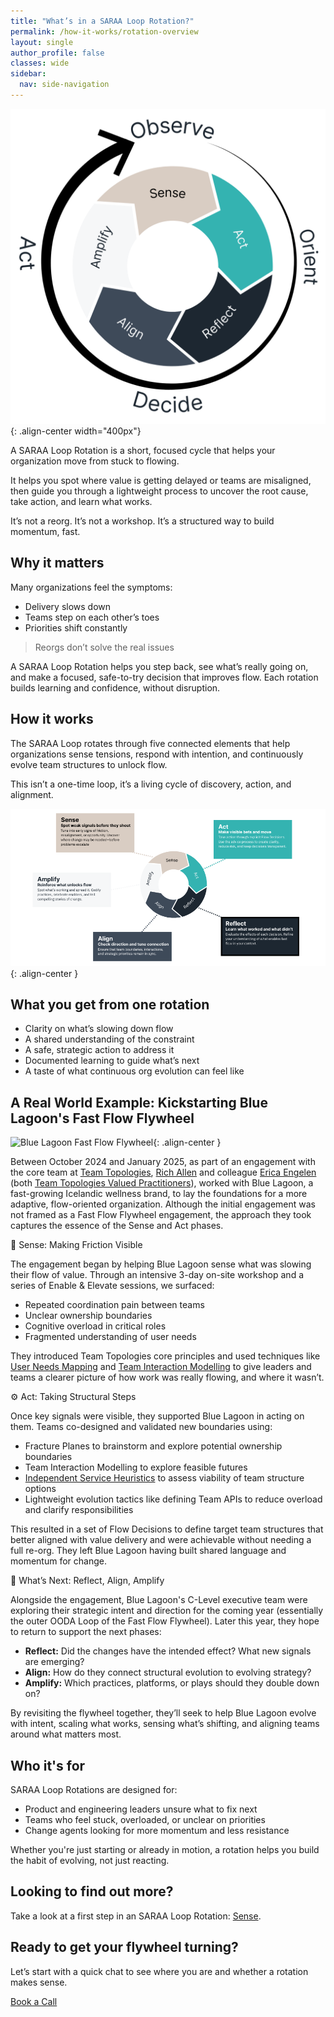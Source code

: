```yaml
---
title: "What’s in a SARAA Loop Rotation?"
permalink: /how-it-works/rotation-overview
layout: single
author_profile: false
classes: wide
sidebar:
  nav: side-navigation
---
```


![Flywheel Rotation](/assets/images/fast-flow-flywheel-white-bg-v3.png){: .align-center width="400px"}

A SARAA Loop Rotation is a short, focused cycle that helps your organization move from stuck to flowing.

It helps you spot where value is getting delayed or teams are misaligned, then guide you through a lightweight process to uncover the root cause, take action, and learn what works.

It’s not a reorg. It’s not a workshop. It’s a structured way to build momentum, fast.

## Why it matters

Many organizations feel the symptoms:

- Delivery slows down
- Teams step on each other’s toes
- Priorities shift constantly

> Reorgs don’t solve the real issues

A SARAA Loop Rotation helps you step back, see what’s really going on, and make a focused, safe-to-try decision that improves flow. Each rotation builds learning and confidence, without disruption.

## How it works

The SARAA Loop rotates through five connected elements that help organizations sense tensions, respond with intention, and continuously evolve team structures to unlock flow.

This isn’t a one-time loop, it’s a living cycle of discovery, action, and alignment.

![Fast Flow Flywheel](/assets/images/stages/inner-flywheel-stage-details.png){: .align-center }

## What you get from one rotation

- Clarity on what’s slowing down flow
- A shared understanding of the constraint
- A safe, strategic action to address it
- Documented learning to guide what’s next
- A taste of what continuous org evolution can feel like

## A Real World Example: Kickstarting Blue Lagoon's Fast Flow Flywheel

![Blue Lagoon Fast Flow Flywheel](/assets/images/customers/blue-lagoon.png){: .align-center }

Between October 2024 and January 2025, as part of an engagement with the core team at [Team Topologies](https://teamtopologies.com/), [Rich Allen](https://www.linkedin.com/in/richardallen/) and colleague [Erica Engelen](https://www.linkedin.com/in/ericaengelen/) (both [Team Topologies Valued Practitioners](https://teamtopologies.com/ttvp)), worked with Blue Lagoon, a fast-growing Icelandic wellness brand, to lay the foundations for a more adaptive, flow-oriented organization. Although the initial engagement was not framed as a Fast Flow Flywheel engagement, the approach they took captures the essence of the Sense and Act phases.

🧭 Sense: Making Friction Visible

The engagement began by helping Blue Lagoon sense what was slowing their flow of value. Through an intensive 3-day on-site workshop and a series of Enable & Elevate sessions, we surfaced:

- Repeated coordination pain between teams  
- Unclear ownership boundaries
- Cognitive overload in critical roles
- Fragmented understanding of user needs

They introduced Team Topologies core principles and used techniques like [User Needs Mapping](https://www.teamtopologies.com/unm) and [Team Interaction Modelling](https://www.teamtopologies.com/tim) to give leaders and teams a clearer picture of how work was really flowing, and where it wasn’t.

⚙️ Act: Taking Structural Steps

Once key signals were visible, they supported Blue Lagoon in acting on them. Teams co-designed and validated new boundaries using:

- Fracture Planes to brainstorm and explore potential ownership boundaries
- Team Interaction Modelling to explore feasible futures
- [Independent Service Heuristics](https://teamtopologies.com/ish) to assess viability of team structure options
- Lightweight evolution tactics like defining Team APIs to reduce overload and clarify responsibilities

This resulted in a set of Flow Decisions to define target team structures that better aligned with value delivery and were achievable without needing a full re-org. They left Blue Lagoon having built shared language and momentum for change.

🔄 What’s Next: Reflect, Align, Amplify

Alongside the engagement, Blue Lagoon's C-Level executive team were exploring their strategic intent and direction for the coming year (essentially the outer OODA Loop of the Fast Flow Flywheel). Later this year, they hope to return to support the next phases:

- **Reflect:** Did the changes have the intended effect? What new signals are emerging?
- **Align:** How do they connect structural evolution to evolving strategy?
- **Amplify:** Which practices, platforms, or plays should they double down on?

By revisiting the flywheel together, they’ll seek to help Blue Lagoon evolve with intent, scaling what works, sensing what’s shifting, and aligning teams around what matters most.

## Who it's for

SARAA Loop Rotations are designed for:

- Product and engineering leaders unsure what to fix next
- Teams who feel stuck, overloaded, or unclear on priorities
- Change agents looking for more momentum and less resistance

Whether you're just starting or already in motion, a rotation helps you build the habit of evolving, not just reacting.

## Looking to find out more?

Take a look at a first step in an SARAA Loop Rotation: [Sense](/how-it-works/1-sense).

## Ready to get your flywheel turning?

Let’s start with a quick chat to see where you are and whether a rotation makes sense.

[Book a Call](/contact)

